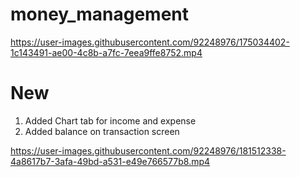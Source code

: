 # money_management





https://user-images.githubusercontent.com/92248976/175034402-1c143491-ae00-4c8b-a7fc-7eea9ffe8752.mp4

# New

1. Added Chart tab for income and expense 
2. Added balance on transaction screen


https://user-images.githubusercontent.com/92248976/181512338-4a8617b7-3afa-49bd-a531-e49e766577b8.mp4

